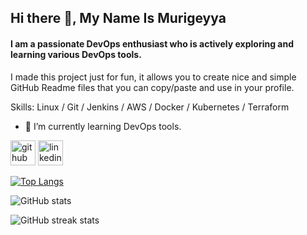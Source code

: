 <!--
is a ✨ _special_ ✨ repository because its `README.md` (this file) appears on your GitHub profile.

Here are some ideas to get you started:

- 🔭 I’m currently working on ...
- 🌱 I’m currently learning ...
- 👯 I’m looking to collaborate on ...
- 🤔 I’m looking for help with ...
- 💬 Ask me about ...
- 📫 How to reach me: ...
- 😄 Pronouns: ...
- ⚡ Fun fact: ...
-->
## Hi there 👋, My Name Is Murigeyya 
#### I am a passionate DevOps enthusiast who is actively exploring and learning various DevOps tools.
I made this project just for fun, it allows you to create nice and simple GitHub Readme files that you can copy/paste and use in your profile.

Skills: Linux / Git / Jenkins / AWS / Docker / Kubernetes / Terraform

- 🌱 I’m currently learning DevOps tools. 


[<img src='https://cdn.jsdelivr.net/npm/simple-icons@3.0.1/icons/github.svg' alt='github' height='40'>](https://github.com/itzmuragayya)  [<img src='https://cdn.jsdelivr.net/npm/simple-icons@3.0.1/icons/linkedin.svg' alt='linkedin' height='40'>](https://www.linkedin.com/in/murigeyyahiremanth/)  

[![Top Langs](https://github-readme-stats.vercel.app/api/top-langs/?username=sushank3)](https://github.com/itzmuragayya/github-readme-stats)

![GitHub stats](https://github-readme-stats.vercel.app/api?username=itzmuragayya&show_icons=true)  

![GitHub streak stats](https://streak-stats.demolab.com/?user=itzmuragayya)  

